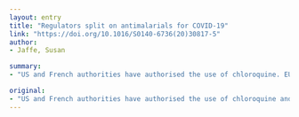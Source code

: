 ```yaml
---
layout: entry
title: "Regulators split on antimalarials for COVID-19"
link: "https://doi.org/10.1016/S0140-6736(20)30817-5"
author:
- Jaffe, Susan

summary:
- "US and French authorities have authorised the use of chloroquine. EU regulator and WHO say the science doesn't support the decision. Susan Jaffe reports the science does not support. The EU regulator says the science isn't supported. US and France have approved the use. hydroxychloroquines are used in the US, France and France. WHO and the EU say the scientific science does. not."

original:
- "US and French authorities have authorised the use of chloroquine and hydroxychloroquine, but the EU regulator and WHO say the science doesn't support the decision. Susan Jaffe reports."
---
```


